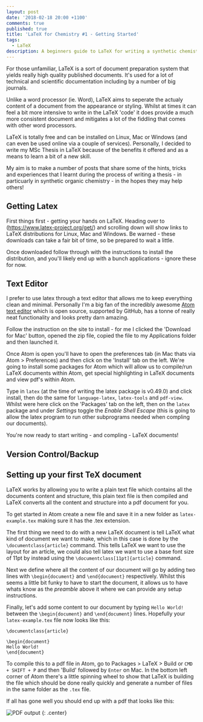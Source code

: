 ```yaml
---
layout: post
date: '2018-02-18 20:00 +1100'
comments: true
published: true
title: 'LaTeX for Chemistry #1 - Getting Started'
tags:
  - LaTeX
description: A beginners guide to LaTeX for writing a synthetic chemistry report/thesis.
---
```

For those unfamiliar, LaTeX is a sort of document preparation system that yields really high quality published documents. It's used for a lot of technical and scientific documentation including by a number of big journals. 

Unlike a word processor (ie. Word), LaTeX aims to seperate the actualy content of a document from the appearance or styling. Whilst at times it can feel a bit more intensive to write in the LaTeX 
'code' it does provide a much more consistent document and mitigates a lot of the fiddling that comes with other word processors. 

LaTeX is totally free and can be installed on Linux, Mac or Windows (and can even be used online via a couple of services). Personally, I decided to write my MSc Thesis in LaTeX because of the benefits it offered and as a means to learn a bit of a new skill. 

My aim is to make a number of posts that share some of the hints, tricks and experiences that I learnt during the process of writing a thesis - in particuarly in synthetic organic chemistry - in the hopes they may help others! 

## Getting Latex
First things first - getting your hands on LaTeX. Heading over to (https://www.latex-project.org/get/) and scrolling down will show links to LaTeX distributions for Linux, Mac and Windows. Be warned - these downloads can take a fair bit of time, so be prepared to wait a little. 

Once downloaded follow through with the instructions to install the distribution, and you'll likely end up with a bunch applications - ignore these for now.

## Text Editor
I prefer to use latex through a text editor that allows me to keep everything clean and minimal. Personally I'm a big fan of the incredibly awesome [Atom text editor](https://atom.io) which is open source, supported by GitHub, has a tonne of really neat functionality and looks pretty darn amazing. 

Follow the instruction on the site to install - for me I clicked the 'Download for Mac' button, opened the zip file, copied the file to my Applications folder and then launched it.

Once Atom is open you'll have to open the preferences tab (in Mac thats via Atom > Preferences) and then click on the 'Install' tab on the left. We're going to install some packages for Atom which will allow us to compile/run LaTeX documents within Atom, get special highlighting in LaTeX documents and view pdf's within Atom. 

Type in `latex` (at the time of writing the latex package is v0.49.0) and click install, then do the same for `language-latex`, `latex-tools` and `pdf-view`. Whilst were here click on the 'Packages' tab on the left, then on the `latex` package and under _Settings_ toggle the _Enable Shell Escape_ (this is going to allow the latex program to run other subprograms needed when compling our documents). 

You're now ready to start writing - and compling - LaTeX documents!

## Version Control/Backup


## Setting up your first TeX document
LaTeX works by allowing you to write a plain text file which contains all the documents content and structure, this plain text file is then compiled and LaTeX converts all the content and structure into a pdf document for you. 

To get started in Atom create a new file and save it in a new folder as `latex-example.tex` making sure it has the .tex extension. 

The first thing we need to do with a new LaTeX document is tell LaTeX what kind of document we want to make, which in this case is done by the `\documentclass{article}` command. This tells LaTeX we want to use the layout for an article, we could also tell latex we want to use a base font size of 11pt by instead using the `\documentclass[11pt]{article}` command.

Next we define where all the content of our document will go by adding two lines with `\begin{document}` and `\end{document}` respectively. Whilst this seems a little bit funky to have to start the document, it allows us to have whats know as the _preamble_ above it where we can provide any setup instructions.

Finally, let's add some content to our document by typing `Hello World!` between the `\begin{document}` and `\end{document}` lines. Hopefully your `latex-example.tex` file now looks like this:

```TeX
\documentclass{article}

\begin{document}
Hello World!
\end{document}
```
To compile this to a pdf file in Atom, go to Packages > LaTeX > Build or `CMD + SHIFT + P` and then 'Build' followed by `Enter` on Mac. In the bottom left corner of Atom there's a little spinning wheel to show that LaTeX is building the file which should be done really quickly and generate a number of files in the same folder as the `.tex` file. 

If all has gone well you should end up with a pdf that looks like this: 

![PDF output]({{site.baseurl}}/assets/latex-chemistry-1-example-output.png)
{: .center}